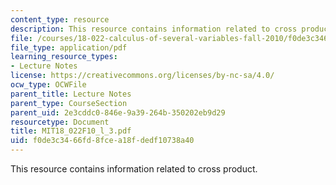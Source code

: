```yaml
---
content_type: resource
description: This resource contains information related to cross product.
file: /courses/18-022-calculus-of-several-variables-fall-2010/f0de3c3466fd8fcea18fdedf10738a40_MIT18_022F10_l_3.pdf
file_type: application/pdf
learning_resource_types:
- Lecture Notes
license: https://creativecommons.org/licenses/by-nc-sa/4.0/
ocw_type: OCWFile
parent_title: Lecture Notes
parent_type: CourseSection
parent_uid: 2e3cddc0-846e-9a39-264b-350202eb9d29
resourcetype: Document
title: MIT18_022F10_l_3.pdf
uid: f0de3c34-66fd-8fce-a18f-dedf10738a40
---
```

This resource contains information related to cross product.